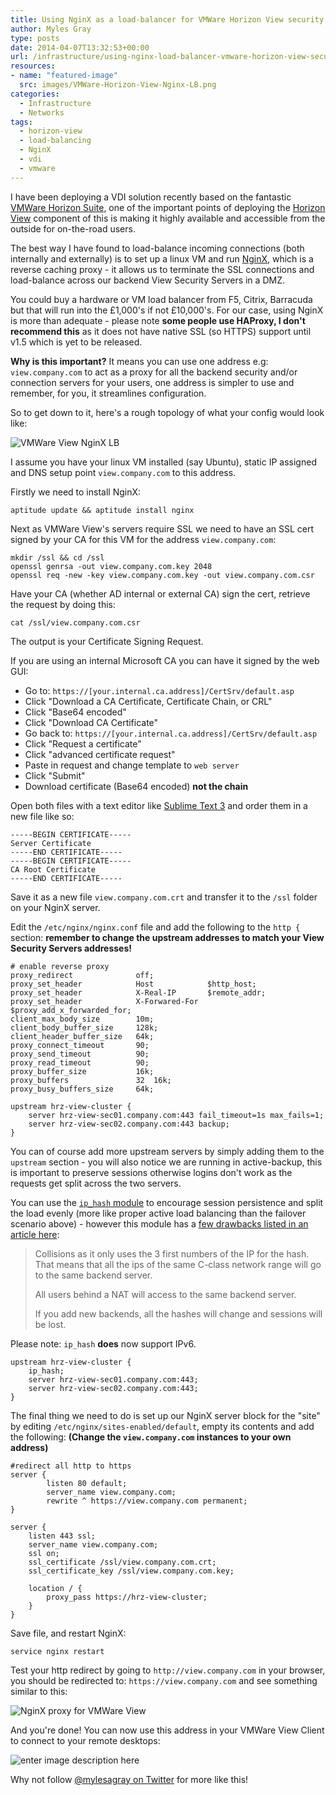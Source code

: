 ```yaml
---
title: Using NginX as a load-balancer for VMWare Horizon View security servers
author: Myles Gray
type: posts
date: 2014-04-07T13:32:53+00:00
url: /infrastructure/using-nginx-load-balancer-vmware-horizon-view-security-servers/
resources:
- name: "featured-image"
  src: images/VMWare-Horizon-View-Nginx-LB.png
categories:
  - Infrastructure
  - Networks
tags:
  - horizon-view
  - load-balancing
  - NginX
  - vdi
  - vmware
---
```


I have been deploying a VDI solution recently based on the fantastic [VMWare Horizon Suite][1], one of the important points of deploying the [Horizon View][2] component of this is making it highly available and accessible from the outside for on-the-road users.

The best way I have found to load-balance incoming connections (both internally and externally) is to set up a linux VM and run [NginX][3], which is a reverse caching proxy - it allows us to terminate the SSL connections and load-balance across our backend View Security Servers in a DMZ.

You could buy a hardware or VM load balancer from F5, Citrix, Barracuda but that will run into the £1,000's if not £10,000's. For our case, using NginX is more than adequate - please note **some people use HAProxy, I don't recommend this** as it does not have native SSL (so HTTPS) support until v1.5 which is yet to be released.

**Why is this important?** It means you can use one address e.g: `view.company.com` to act as a proxy for all the backend security and/or connection servers for your users, one address is simpler to use and remember, for you, it streamlines configuration.

So to get down to it, here's a rough topology of what your config would look like:

![VMWare View NginX LB][4] 

I assume you have your linux VM installed (say Ubuntu), static IP assigned and DNS setup point `view.company.com` to this address.

Firstly we need to install NginX:

    aptitude update && aptitude install nginx
    

Next as VMWare View's servers require SSL we need to have an SSL cert signed by your CA for this VM for the address `view.company.com`:

    mkdir /ssl && cd /ssl
    openssl genrsa -out view.company.com.key 2048
    openssl req -new -key view.company.com.key -out view.company.com.csr
    

Have your CA (whether AD internal or external CA) sign the cert, retrieve the request by doing this:

    cat /ssl/view.company.com.csr
    

The output is your Certificate Signing Request.

If you are using an internal Microsoft CA you can have it signed by the web GUI:

  * Go to: `https://[your.internal.ca.address]/CertSrv/default.asp`
  * Click "Download a CA Certificate, Certificate Chain, or CRL"
  * Click "Base64 encoded"
  * Click "Download CA Certificate"
  * Go back to: `https://[your.internal.ca.address]/CertSrv/default.asp`
  * Click "Request a certificate"
  * Click "advanced certificate request"
  * Paste in request and change template to `web server`
  * Click "Submit"
  * Download certificate (Base64 encoded) **not the chain**

Open both files with a text editor like [Sublime Text 3][5] and order them in a new file like so:

    -----BEGIN CERTIFICATE-----
    Server Certificate
    -----END CERTIFICATE-----
    -----BEGIN CERTIFICATE-----
    CA Root Certificate
    -----END CERTIFICATE-----
    

Save it as a new file `view.company.com.crt` and transfer it to the `/ssl` folder on your NginX server.

Edit the `/etc/nginx/nginx.conf` file and add the following to the `http {` section: **remember to change the upstream addresses to match your View Security Servers addresses!**

    # enable reverse proxy
    proxy_redirect              off;
    proxy_set_header            Host            $http_host;
    proxy_set_header            X-Real-IP       $remote_addr;
    proxy_set_header            X-Forwared-For  $proxy_add_x_forwarded_for;
    client_max_body_size        10m;
    client_body_buffer_size     128k;
    client_header_buffer_size   64k;
    proxy_connect_timeout       90;
    proxy_send_timeout          90;
    proxy_read_timeout          90;
    proxy_buffer_size           16k;
    proxy_buffers               32  16k;
    proxy_busy_buffers_size     64k;
    
    upstream hrz-view-cluster {
        server hrz-view-sec01.company.com:443 fail_timeout=1s max_fails=1;
        server hrz-view-sec02.company.com:443 backup;
    }
    

You can of course add more upstream servers by simply adding them to the `upstream` section - you will also notice we are running in active-backup, this is important to preserve sessions otherwise logins don't work as the requests get split across the two servers.

You can use the [`ip_hash` module][6] to encourage session persistence and split the load evenly (more like proper active load balancing than the failover scenario above) - however this module has a [few drawbacks listed in an article here][7]:

> Collisions as it only uses the 3 first numbers of the IP for the hash. That means that all the ips of the same C-class network range will go to the same backend server.
> 
> All users behind a NAT will access to the same backend server.
> 
> If you add new backends, all the hashes will change and sessions will be lost. 

Please note: `ip_hash` **does** now support IPv6.

    upstream hrz-view-cluster {
        ip_hash;
        server hrz-view-sec01.company.com:443;
        server hrz-view-sec02.company.com:443;
    }
    

The final thing we need to do is set up our NginX server block for the "site" by editing `/etc/nginx/sites-enabled/default`, empty its contents and add the following: **(Change the `view.company.com` instances to your own address)**

    #redirect all http to https
    server {
            listen 80 default;
            server_name view.company.com;
            rewrite ^ https://view.company.com permanent;
    }
    
    server {
        listen 443 ssl;
        server_name view.company.com;
        ssl on;
        ssl_certificate /ssl/view.company.com.crt;
        ssl_certificate_key /ssl/view.company.com.key;
    
        location / {
            proxy_pass https://hrz-view-cluster;
        }
    }
    

Save file, and restart NginX:

    service nginx restart
    

Test your http redirect by going to `http://view.company.com` in your browser, you should be redirected to: `https://view.company.com` and see something similar to this:

![NginX proxy for VMWare View][8] 

And you're done! You can now use this address in your VMWare View Client to connect to your remote desktops:

![enter image description here][9] 

Why not follow [@mylesagray on Twitter][10] for more like this!

 [1]: http://www.vmware.com/uk/products/horizon-suite?src=vmw_so_vex_mgray_1080
 [2]: http://www.vmware.com/uk/products/horizon-view?src=vmw_so_vex_mgray_1080
 [3]: http://nginx.org/
 [4]: images/VMWare-Horizon-View-Nginx-LB.png
 [5]: http://www.sublimetext.com/3
 [6]: http://wiki.nginx.org/HttpUpstreamModule#ip_hash
 [7]: http://dgtool.blogspot.co.uk/2013/02/nginx-as-sticky-balancer-for-ha-using.html
 [8]: images/Screen-Shot-2014-04-07-at-14.06.29.png
 [9]: images/Screen-Shot-2014-04-07-at-14.37.50.png
 [10]: https://twitter.com/mylesagray